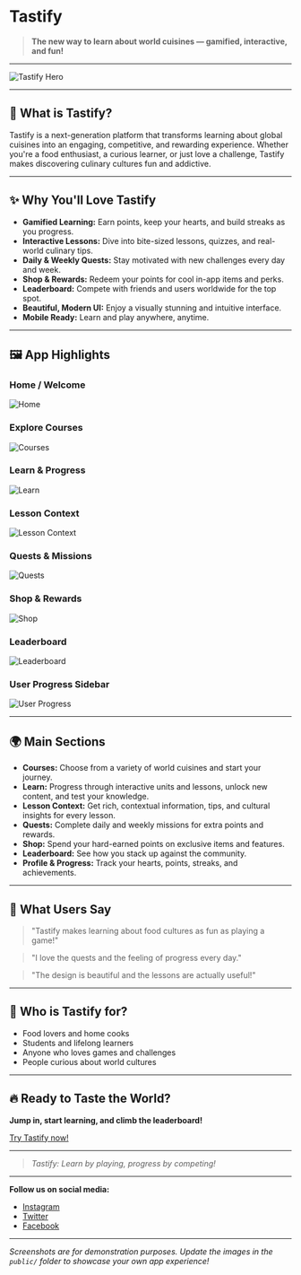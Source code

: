 # Tastify

> **The new way to learn about world cuisines — gamified, interactive, and fun!**

---

![Tastify Hero](public/hero.png)

---

## 🚀 What is Tastify?

Tastify is a next-generation platform that transforms learning about global cuisines into an engaging, competitive, and rewarding experience. Whether you're a food enthusiast, a curious learner, or just love a challenge, Tastify makes discovering culinary cultures fun and addictive.

---

## ✨ Why You'll Love Tastify

- **Gamified Learning:** Earn points, keep your hearts, and build streaks as you progress.
- **Interactive Lessons:** Dive into bite-sized lessons, quizzes, and real-world culinary tips.
- **Daily & Weekly Quests:** Stay motivated with new challenges every day and week.
- **Shop & Rewards:** Redeem your points for cool in-app items and perks.
- **Leaderboard:** Compete with friends and users worldwide for the top spot.
- **Beautiful, Modern UI:** Enjoy a visually stunning and intuitive interface.
- **Mobile Ready:** Learn and play anywhere, anytime.

---

## 🖼️ App Highlights

### Home / Welcome

![Home](public/hero.png)

### Explore Courses

![Courses](public/courses.png)

### Learn & Progress

![Learn](public/learn.png)

### Lesson Context

![Lesson Context](public/lesson-context.png)

### Quests & Missions

![Quests](public/quests.png)

### Shop & Rewards

![Shop](public/shop.png)

### Leaderboard

![Leaderboard](public/leaderboard.png)

### User Progress Sidebar

![User Progress](public/user-progress.png)

---

## 🌍 Main Sections

- **Courses:** Choose from a variety of world cuisines and start your journey.
- **Learn:** Progress through interactive units and lessons, unlock new content, and test your knowledge.
- **Lesson Context:** Get rich, contextual information, tips, and cultural insights for every lesson.
- **Quests:** Complete daily and weekly missions for extra points and rewards.
- **Shop:** Spend your hard-earned points on exclusive items and features.
- **Leaderboard:** See how you stack up against the community.
- **Profile & Progress:** Track your hearts, points, streaks, and achievements.

---

## 💬 What Users Say

> "Tastify makes learning about food cultures as fun as playing a game!"

> "I love the quests and the feeling of progress every day."

> "The design is beautiful and the lessons are actually useful!"

---

## 🎯 Who is Tastify for?

- Food lovers and home cooks
- Students and lifelong learners
- Anyone who loves games and challenges
- People curious about world cultures

---

## 🔥 Ready to Taste the World?

**Jump in, start learning, and climb the leaderboard!**

[Try Tastify now!](https://tastify-rosy.vercel.app/)

---

> _Tastify: Learn by playing, progress by competing!_

---

**Follow us on social media:**

- [Instagram](#)
- [Twitter](#)
- [Facebook](#)

---

_Screenshots are for demonstration purposes. Update the images in the `public/` folder to showcase your own app experience!_
